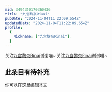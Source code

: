 ```yaml
---
mid: 3494350170360436
title: "九宫黎奈Rinai"
pubDate: "2024-11-04T11:22:09.654Z"
updatedDate: "2024-11-04T11:22:09.654Z"
profile:
  {
    Nickname: ["九宫黎奈Rinai"],
  }
---
```


关注[九宫黎奈Rinai](https://space.bilibili.com/3494350170360436)谢谢喵~ 关注[九宫黎奈Rinai](https://space.bilibili.com/3494350170360436)谢谢喵~

## 此条目有待补充
你可以在[这里](https://github.com/Yuhanawa/VTuber.ICU-Content/edit/master/v/九宫黎奈Rinai/index.md)编辑本文
